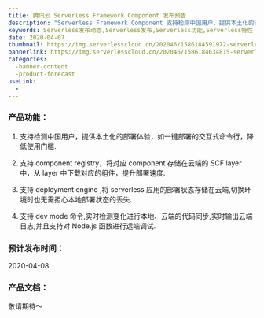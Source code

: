 ```yaml
---
title: 腾讯云 Serverless Framework Component 发布预告
description: "Serverless Framework Component 支持检测中国用户，提供本土化的部署体验，如一键部署的交互式命令行，降低使用门槛；支持 component registry，将对应 component 存储在云端的 SCF layer 中，从 layer 中下载对应的组件，提升部署速度；支持 deployment engine，将 serverless 应用的部署状态存储在云端，切换环境时也无需担心本地部署状态的丢失；支持 dev mode 命令，实时检测变化进行本地、云端的代码同步，实时输出云端日志，并且支持对 Node.js 函数进行远端调试。"
keywords: Serverless发布动态,Serverless发布,Serverless功能,Serverless特性
date: 2020-04-07
thumbnail: https://img.serverlesscloud.cn/202046/1586184591972-serverless-component%E5%8F%91%E5%B8%833.1list.png
bannerlink: https://img.serverlesscloud.cn/202046/1586184634815-serverless-component%E5%8F%91%E5%B8%833banner.png
categories:
  -banner-content
  -product-forecast 
useLink: 
  - 
---
```



### **产品功能**：

1. 支持检测中国用户，提供本土化的部署体验，如一键部署的交互式命令行，降低使用门槛.
2. 支持 component registry，将对应 component 存储在云端的 SCF layer 中，从 layer 中下载对应的组件，提升部署速度.

3. 支持 deployment engine ,将 serverless 应用的部署状态存储在云端,切换环境时也无需担心本地部署状态的丢失.

4. 支持 dev mode 命令,实时检测变化进行本地、云端的代码同步,实时输出云端日志,并且支持对 Node.js 函数进行远端调试.

### **预计发布时间**：
 
 2020-04-08

### **产品文档**：

敬请期待～




